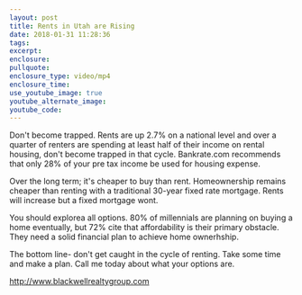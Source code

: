 ```yaml
---
layout: post
title: Rents in Utah are Rising
date: 2018-01-31 11:28:36
tags:
excerpt:
enclosure:
pullquote:
enclosure_type: video/mp4
enclosure_time:
use_youtube_image: true
youtube_alternate_image:
youtube_code:
---
```


Don't become trapped. Rents are up 2.7% on a national level and over a quarter of renters are spending at least half of their income on rental housing, don't become trapped in that cycle. Bankrate.com recommends that only 28% of your pre tax income be used for housing expense.

Over the long term; it's cheaper to buy than rent. Homeownership remains cheaper than renting with a traditional 30-year fixed rate mortgage. Rents will increase but a fixed mortgage wont.

You should explorea all options. 80% of millennials are planning on buying a home eventually, but 72% cite that affordability is their primary obstacle. They need a solid financial plan to achieve home ownerhship.

The bottom line- don't get caught in the cycle of renting. Take some time and make a plan. Call me today about what your options are.

<a href="http://www.blackwellrealtygroup.com/agents/Eric+Gardiner">http://www.blackwellrealtygroup.com</a>